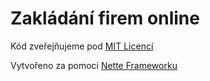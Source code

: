 Zakládání firem online
=======================

Kód zveřejňujeme pod [MIT Licencí](licence.md)

Vytvořeno za pomoci [Nette Frameworku](http://nette.org)
